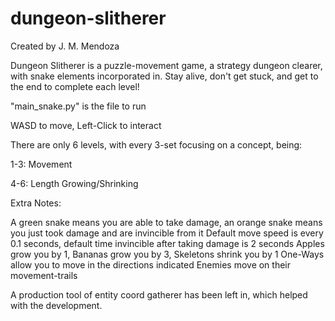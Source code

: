 # dungeon-slitherer

Created by J. M. Mendoza

Dungeon Slitherer is a puzzle-movement game, a strategy dungeon clearer, with snake elements incorporated in.
Stay alive, don't get stuck, and get to the end to complete each level!

"main_snake.py" is the file to run

WASD to move, Left-Click to interact

There are only 6 levels, with every 3-set focusing on a concept, being:

1-3: Movement

4-6: Length Growing/Shrinking

Extra Notes:

A green snake means you are able to take damage, an orange snake means you just took damage and are invincible from it
Default move speed is every 0.1 seconds, default time invincible after taking damage is 2 seconds 
Apples grow you by 1, Bananas grow you by 3, Skeletons shrink you by 1
One-Ways allow you to move in the directions indicated
Enemies move on their movement-trails

A production tool of entity coord gatherer has been left in, which helped with the development.
